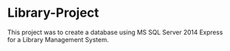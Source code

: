 # Library-Project
This project was to create a database using MS SQL Server 2014 Express for a Library Management System. 
